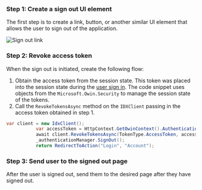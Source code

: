 ### Step 1: Create a sign out UI element
The first step is to create a link, button, or another similar UI
element that allows the user to sign out of the application.

<div class="common-image-format">

![Sign out link](/img/oie-embedded-sdk/oie-embedded-sdk-use-case-simple-sign-out-link.png
 "Sign out link")

</div>

### Step 2: Revoke access token

When the sign out is initiated, create the following flow:

1. Obtain the access token from the session state. This token was placed into
   the session state during the
   [user sign in](/docs/guides/oie-embedded-sdk-use-cases/aspnet/oie-embedded-sdk-use-case-basic-sign-in/).
   The code snippet uses objects from the
  `Microsoft.Owin.Security` to manage the session state of the tokens.
1. Call the `RevokeTokensAsync` method on the `IDXClient` passing in the
   access token obtained in step 1.

```csharp
var client = new IdxClient();
           var accessToken = HttpContext.GetOwinContext().Authentication.User.Claims.FirstOrDefault(x => x.Type == "access_token");
           await client.RevokeTokensAsync(TokenType.AccessToken, accessToken.Value);
           _authenticationManager.SignOut();
           return RedirectToAction("Login", "Account");
```

### Step 3: Send user to the signed out page

After the user is signed out, send them to the desired page after
they have signed out.
